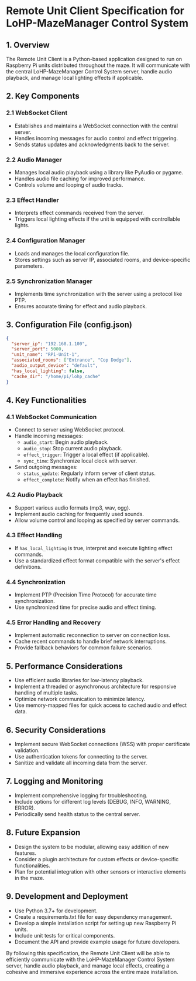 # Remote Unit Client Specification for LoHP-MazeManager Control System

## 1. Overview

The Remote Unit Client is a Python-based application designed to run on Raspberry Pi units distributed throughout the maze. It will communicate with the central LoHP-MazeManager Control System server, handle audio playback, and manage local lighting effects if applicable.

## 2. Key Components

### 2.1 WebSocket Client
- Establishes and maintains a WebSocket connection with the central server.
- Handles incoming messages for audio control and effect triggering.
- Sends status updates and acknowledgments back to the server.

### 2.2 Audio Manager
- Manages local audio playback using a library like PyAudio or pygame.
- Handles audio file caching for improved performance.
- Controls volume and looping of audio tracks.

### 2.3 Effect Handler
- Interprets effect commands received from the server.
- Triggers local lighting effects if the unit is equipped with controllable lights.

### 2.4 Configuration Manager
- Loads and manages the local configuration file.
- Stores settings such as server IP, associated rooms, and device-specific parameters.

### 2.5 Synchronization Manager
- Implements time synchronization with the server using a protocol like PTP.
- Ensures accurate timing for effect and audio playback.

## 3. Configuration File (config.json)

```json
{
  "server_ip": "192.168.1.100",
  "server_port": 5000,
  "unit_name": "RPi-Unit-1",
  "associated_rooms": ["Entrance", "Cop Dodge"],
  "audio_output_device": "default",
  "has_local_lighting": false,
  "cache_dir": "/home/pi/lohp_cache"
}
```

## 4. Key Functionalities

### 4.1 WebSocket Communication
- Connect to server using WebSocket protocol.
- Handle incoming messages:
  - `audio_start`: Begin audio playback.
  - `audio_stop`: Stop current audio playback.
  - `effect_trigger`: Trigger a local effect (if applicable).
  - `sync_time`: Synchronize local clock with server.
- Send outgoing messages:
  - `status_update`: Regularly inform server of client status.
  - `effect_complete`: Notify when an effect has finished.

### 4.2 Audio Playback
- Support various audio formats (mp3, wav, ogg).
- Implement audio caching for frequently used sounds.
- Allow volume control and looping as specified by server commands.

### 4.3 Effect Handling
- If `has_local_lighting` is true, interpret and execute lighting effect commands.
- Use a standardized effect format compatible with the server's effect definitions.

### 4.4 Synchronization
- Implement PTP (Precision Time Protocol) for accurate time synchronization.
- Use synchronized time for precise audio and effect timing.

### 4.5 Error Handling and Recovery
- Implement automatic reconnection to server on connection loss.
- Cache recent commands to handle brief network interruptions.
- Provide fallback behaviors for common failure scenarios.

## 5. Performance Considerations

- Use efficient audio libraries for low-latency playback.
- Implement a threaded or asynchronous architecture for responsive handling of multiple tasks.
- Optimize network communication to minimize latency.
- Use memory-mapped files for quick access to cached audio and effect data.

## 6. Security Considerations

- Implement secure WebSocket connections (WSS) with proper certificate validation.
- Use authentication tokens for connecting to the server.
- Sanitize and validate all incoming data from the server.

## 7. Logging and Monitoring

- Implement comprehensive logging for troubleshooting.
- Include options for different log levels (DEBUG, INFO, WARNING, ERROR).
- Periodically send health status to the central server.

## 8. Future Expansion

- Design the system to be modular, allowing easy addition of new features.
- Consider a plugin architecture for custom effects or device-specific functionalities.
- Plan for potential integration with other sensors or interactive elements in the maze.

## 9. Development and Deployment

- Use Python 3.7+ for development.
- Create a requirements.txt file for easy dependency management.
- Develop a simple installation script for setting up new Raspberry Pi units.
- Include unit tests for critical components.
- Document the API and provide example usage for future developers.

By following this specification, the Remote Unit Client will be able to efficiently communicate with the LoHP-MazeManager Control System server, handle audio playback, and manage local effects, creating a cohesive and immersive experience across the entire maze installation.
